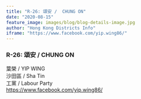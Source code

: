 ```yaml
---
title: "R-26: 頌安 /  CHUNG ON"
date: "2020-08-15"
feature_image: images/blog/blog-details-image.jpg
author: "Hong Kong Districts Info"
iframe: "https://www.facebook.com/yip.wing86/"
---
```


### R-26: 頌安 /  CHUNG ON  
葉榮 /  YIP WING  
沙田區 / Sha Tin  
工黨 /  Labour Party  
https://www.facebook.com/yip.wing86/
